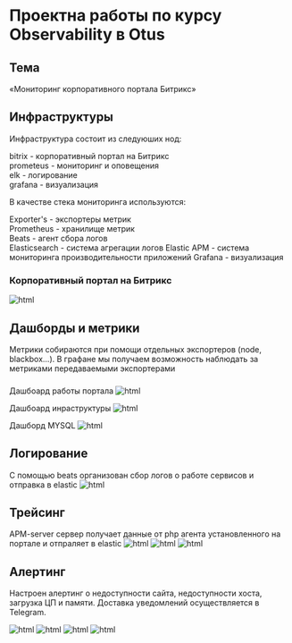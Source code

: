 #  Проектна работы по курсу Observability в Otus

## Тема
«Мониторинг корпоративного портала Битрикс» 


## Инфраструктуры
Инфраструктура состоит из следуюших нод:

bitrix - корпоративный портал на Битрикс  
prometeus -  мониторинг и оповещения  
elk - логирование  
grafana - визуализация

В качестве стека мониторинга используются:

Exporter's - экспортеры метрик  
Prometheus - хранилище метрик  
Beats - агент сбора логов  
Elasticsearch - система агрегации логов 
Elastic APM - система мониторинга производительности приложений 
Grafana - визуализация

###  Корпоративный портал на Битрикс
![html](img/bitrix.JPG)

## Дашборды и метрики
Метрики собираются при помощи отдельных экспортеров (node, blackbox...). В графане мы получаем возможность наблюдать за  метриками передаваемыми экспортерами

### 
Дашбоард работы портала
![html](img/graf1.JPG)

Дашбоард инраструктуры
![html](img/graf2.JPG)

Дашборд MYSQL 
![html](img/graf3.JPG)

## Логирование

С помощью beats организован сбор логов о работе сервисов и отправка в elastic
![html](img/elk.JPG)


## Трейсинг
APM-server сервер получает данные от php агента установленного на портале и отпраляет в elastic
![html](img/apm.JPG)
![html](img/apm2.JPG)
![html](img/apm3.JPG)


## Алертинг

Настроен алертинг о недоступности сайта, недоступности хоста, загрузка ЦП и памяти. Доставка уведомлений осуществляется в Telegram.

![html](img/alerting.JPG)
![html](img/alerting2.JPG)
![html](img/alerting3.JPG)
![html](img/alerting4.JPG)

